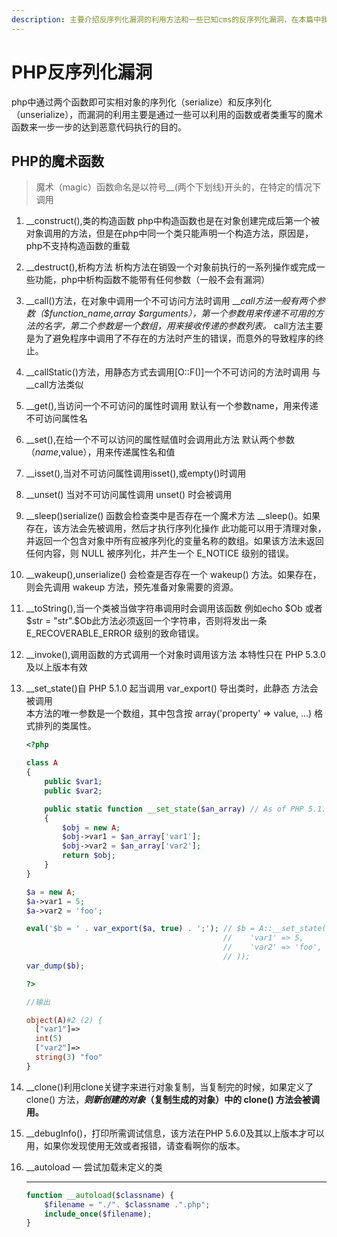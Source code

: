 ```yaml
---
description: 主要介绍反序列化漏洞的利用方法和一些已知cms的反序列化漏洞，在本篇中我将方法和函数混淆使用，一般面向对象中都称之为方法。
---
```


# PHP反序列化漏洞

php中通过两个函数即可实相对象的序列化（serialize）和反序列化（unserialize），而漏洞的利用主要是通过一些可以利用的函数或者类重写的魔术函数来一步一步的达到恶意代码执行的目的。

## PHP的魔术函数

> 魔术（magic）函数命名是以符号\_\_\(两个下划线\)开头的，在特定的情况下调用

1. \_\_construct\(\),类的构造函数 php中构造函数也是在对象创建完成后第一个被对象调用的方法，但是在php中同一个类只能声明一个构造方法，原因是，php不支持构造函数的重载
2. \_\_destruct\(\),析构方法 析构方法在销毁一个对象前执行的一系列操作或完成一些功能，php中析构函数不能带有任何参数（一般不会有漏洞）
3. \_\_call\(\)方法，在对象中调用一个不可访问方法时调用 \_\__call方法一般有两个参数（$function\_name,array $arguments），第一个参数用来传递不可用的方法的名字，第二个参数是一个数组，用来接收传递的参数列表。_ call方法主要是为了避免程序中调用了不存在的方法时产生的错误，而意外的导致程序的终止。
4. \_\_callStatic\(\)方法，用静态方式去调用\[O::F\(\)\]一个不可访问的方法时调用 与\_\_call方法类似
5. \_\_get\(\),当访问一个不可访问的属性时调用 默认有一个参数name，用来传递不可访问属性名
6. \_\_set\(\),在给一个不可以访问的属性赋值时会调用此方法 默认两个参数（$name,$value），用来传递属性名和值
7. \_\_isset\(\),当对不可访问属性调用isset\(\),或empty\(\)时调用
8. \_\_unset\(\) 当对不可访问属性调用 unset\(\) 时会被调用
9. \_\_sleep\(\)serialize\(\) 函数会检查类中是否存在一个魔术方法 \_\_sleep\(\)。如果存在，该方法会先被调用，然后才执行序列化操作 此功能可以用于清理对象，并返回一个包含对象中所有应被序列化的变量名称的数组。如果该方法未返回任何内容，则 NULL 被序列化，并产生一个 E\_NOTICE 级别的错误。
10. \_\_wakeup\(\),unserialize\(\) 会检查是否存在一个 wakeup\(\) 方法。如果存在，则会先调用 wakeup 方法，预先准备对象需要的资源。
11. \_\_toString\(\),当一个类被当做字符串调用时会调用该函数 例如echo $Ob   或者  $str = "str".$Ob此方法必须返回一个字符串，否则将发出一条 E\_RECOVERABLE\_ERROR 级别的致命错误。
12. \_\_invoke\(\),调用函数的方式调用一个对象时调用该方法  本特性只在 PHP 5.3.0 及以上版本有效
13. \_\_set\_state\(\)自 PHP 5.1.0 起当调用 var\_export\(\) 导出类时，此静态 方法会被调用  
    本方法的唯一参数是一个数组，其中包含按 array\('property' =&gt; value, ...\) 格式排列的类属性。

    ```php
    <?php

    class A
    {
        public $var1;
        public $var2;

        public static function __set_state($an_array) // As of PHP 5.1.0
        {
            $obj = new A;
            $obj->var1 = $an_array['var1'];
            $obj->var2 = $an_array['var2'];
            return $obj;
        }
    }

    $a = new A;
    $a->var1 = 5;
    $a->var2 = 'foo';

    eval('$b = ' . var_export($a, true) . ';'); // $b = A::__set_state(array(
                                                //    'var1' => 5,
                                                //    'var2' => 'foo',
                                                // ));
    var_dump($b);

    ?>

    //输出

    object(A)#2 (2) {
      ["var1"]=>
      int(5)
      ["var2"]=>
      string(3) "foo"
    }
    ```

14. \_\_clone\(\)利用clone关键字来进行对象复制，当复制完的时候，如果定义了 clone\(\) 方法，_**则新创建的对象**_**（复制生成的对象）中的 clone\(\) 方法会被调用。**
15. \_\_debugInfo\(\)，打印所需调试信息，该方法在PHP 5.6.0及其以上版本才可以用，如果你发现使用无效或者报错，请查看啊你的版本。
16. \_\_autoload — 尝试加载未定义的类  
    ****

    ```php
    function __autoload($classname) {
        $filename = "./". $classname .".php";
        include_once($filename);
    }
    ```





